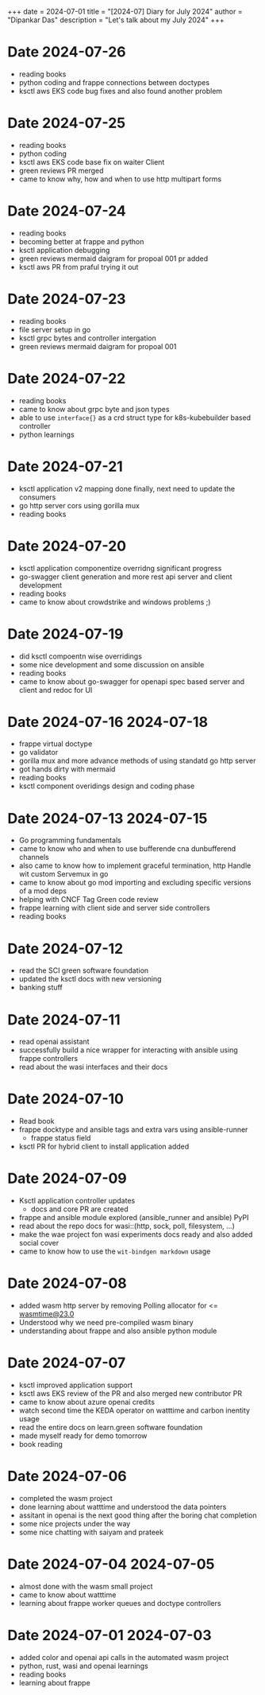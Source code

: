 +++
date = 2024-07-01
title = "[2024-07] Diary for July 2024"
author = "Dipankar Das"
description = "Let's talk about my July 2024"
+++

# Date 2024-07-26
* reading books
* python coding and frappe connections between doctypes
* ksctl aws EKS code bug fixes and also found another problem

# Date 2024-07-25
* reading books
* python coding
* ksctl aws EKS code base fix on waiter Client
* green reviews PR merged
* came to know why, how and when to use http multipart forms

# Date 2024-07-24
* reading books
* becoming better at frappe and python
* ksctl application debugging
* green reviews mermaid daigram for propoal 001 pr added
* ksctl aws PR from praful trying it out

# Date 2024-07-23
* reading books
* file server setup in go
* ksctl grpc bytes and controller intergation
* green reviews mermaid daigram for propoal 001

# Date 2024-07-22
* reading books
* came to know about grpc byte and json types
* able to use `interface{}` as a crd struct type for k8s-kubebuilder based controller
* python learnings

# Date 2024-07-21
* ksctl application v2 mapping done finally, next need to update the consumers
* go http server cors using gorilla mux
* reading books

# Date 2024-07-20
* ksctl application componentize overridng significant progress
* go-swagger client generation and more rest api server and client development
* reading books
* came to know about crowdstrike and windows problems ;)

# Date 2024-07-19
* did ksctl compoentn wise overridings
* some nice development and some discussion on ansible
* reading books
* came to know about go-swagger for openapi spec based server and client and redoc for UI

# Date 2024-07-16 2024-07-18
* frappe virtual doctype
* go validator
* gorilla mux and more advance methods of using standatd go http server
* got hands dirty with mermaid
* reading books
* ksctl component overidings design and coding phase

# Date 2024-07-13 2024-07-15
* Go programming fundamentals
* came to know who and when to use bufferende cna dunbufferend channels
* also came to know how to implement graceful termination, http Handle wit custom Servemux in go
* came to know about go mod importing and excluding specific versions of a mod deps
* helping with CNCF Tag Green code review
* frappe learning with client side and server side controllers
* reading books

# Date 2024-07-12
* read the SCI green software foundation
* updated the ksctl docs with new versioning
* banking stuff

# Date 2024-07-11
* read openai assistant
* successfully build a nice wrapper for interacting with ansible using frappe controllers
* read about the wasi interfaces and their docs

# Date 2024-07-10
* Read book
* frappe docktype and ansible tags and extra vars using ansible-runner
  * frappe status field
* ksctl PR for hybrid client to install application added

# Date 2024-07-09
* Ksctl application controller updates
  * docs and core PR are created
* frappe and ansible module explored (ansible_runner and ansible) PyPI
* read about the repo docs for wasi::(http, sock, poll, filesystem, ...)
* make the wae project fon wasi experiments docs ready and also added social cover
* came to know how to use the `wit-bindgen markdown` usage

# Date 2024-07-08
* added wasm http server by removing Polling allocator for <= wasmtime@23.0
* Understood why we need pre-compiled wasm binary
* understanding about frappe and also ansible python module

# Date 2024-07-07
* ksctl improved application support
* ksctl aws EKS review of the PR and also merged new contributor PR
* came to know about azure openai credits
* watch second time the KEDA operator on watttime and carbon inentity usage
* read the entire docs on learn.green software foundation
* made myself ready for demo tomorrow
* book reading

# Date 2024-07-06
* completed the wasm project
* done learning about watttime and understood the data pointers
* assitant in openai is the next good thing after the boring chat completion
* some nice projects under the way
* some nice chatting with saiyam and prateek

# Date 2024-07-04 2024-07-05
* almost done with the wasm small project
* came to know about watttime
* learning about frappe worker queues and doctype controllers

# Date 2024-07-01 2024-07-03
* added color and openai api calls in the automated wasm project
* python, rust, wasi and openai learnings
* reading books
* learning about frappe
